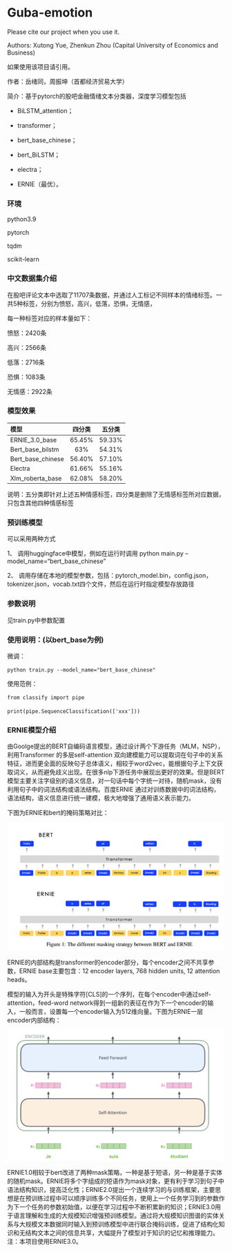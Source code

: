 # Guba-emotion

Please cite our project when you use it.

Authors: Xutong Yue, Zhenkun Zhou (Capital University of Economics and Business)

如果使用该项目请引用。

作者：岳绪同，周振坤（首都经济贸易大学）

简介：基于pytorch的股吧金融情绪文本分类器，深度学习模型包括

- BiLSTM_attention；

- transformer；

- bert_base_chinese；

- bert_BiLSTM；

- electra；

- ERNIE（最优）。



### 环境

python3.9

pytorch

tqdm

scikit-learn



### 中文数据集介绍

在股吧评论文本中选取了11707条数据，并通过人工标记不同样本的情绪标签。一共5种标签，分别为愤怒，高兴，低落，恐惧，无情感，

每一种标签对应的样本量如下：

愤怒：2420条

高兴：2566条

低落：2716条

恐惧：1083条

无情感：2922条



### 模型效果

| 模型              | 四分类 | 五分类 |
| :---------------- | :----: | :----: |
| ERNIE_3.0_base    | 65.45% | 59.33% |
| Bert_base_bilstm  |  63%   | 54.31% |
| Bert_base_chinese | 56.40% | 57.10% |
| Electra           | 61.66% | 55.16% |
| Xlm_roberta_base  | 62.08% | 58.20% |


说明：五分类即针对上述五种情感标签，四分类是删除了无情感标签所对应数据，只包含其他四种情感标签



### 预训练模型

可以采用两种方式

1、 调用huggingface中模型，例如在运行时调用 python main.py –model_name=“bert_base_chinese”

2、 调用存储在本地的模型参数，包括：pytorch_model.bin，config.json，tokenizer.json，vocab.txt四个文件，然后在运行时指定模型存放路径

  

### 参数说明

见train.py中参数配置

 

### 使用说明：(以bert_base为例)

微调：

```
python train.py --model_name="bert_base_chinese"
```

使用范例：
```
from classify import pipe

print(pipe.SequenceClassification(['xxx']))
```
 

### ERNIE模型介绍

由Goolge提出的BERT自编码语言模型，通过设计两个下游任务（MLM，NSP），利用Transformer 的多层self-attention 双向建模能力可以提取词在句子中的关系特征，进而更全面的反映句子总体语义，相较于word2vec，能根据句子上下文获取词义，从而避免歧义出现。在很多nlp下游任务中展现出更好的效果。但是BERT模型主要关注字级别的语义信息，对一句话中每个字统一对待，随机mask，没有利用句子中的词法结构或语法结构。百度ERNIE 通过对训练数据中的词法结构，语法结构，语义信息进行统一建模，极大地增强了通用语义表示能力。

下图为ERNIE和bert的掩码策略对比：

![img](img/ERNIE1.png)

ERNIE的内部结构是transformer的encoder部分，每个encoder之间不共享参数，ERNIE base主要包含：12 encoder layers, 768 hidden units, 12 attention heads。

模型的输入为开头是特殊字符[CLS]的一个序列，在每个encoder中通过self-attention，feed-word network得到一组新的表征在作为下一个encoder的输入，一般而言，设置每一个encoder输入为512维向量。下图为ERNIE一层encoder内部结构：

![img](img/ERNIE2.png)

ERNIE1.0相较于bert改进了两种mask策略，一种是基于短语，另一种是基于实体的随机mask。ERNIE将多个字组成的短语作为mask对象，更有利于学习到句子中语法结构知识，提高泛化性；ERNIE2.0提出一个连续学习的与训练框架，主要思想是在预训练过程中可以顺序训练多个不同任务，使用上一个任务学习到的参数作为下一个任务的参数初始值，以便在学习过程中不断积累新的知识；ERNIE3.0用于语言理解和生成的大规模知识增强预训练模型。通过将大规模知识图谱的实体关系与大规模文本数据同时输入到预训练模型中进行联合掩码训练，促进了结构化知识和无结构文本之间的信息共享，大幅提升了模型对于知识的记忆和推理能力。注：本项目使用ERNIE3.0。
